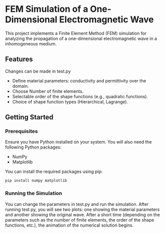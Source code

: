 # FEM Simulation of a One-Dimensional Electromagnetic Wave

This project implements a Finite Element Method (FEM) simulation for analyzing the propagation of a one-dimensional electromagnetic wave in a inhomogeneous medium. 

## Features

Changes can be made in test.py

- Define material parameters: conductivity and permittivity over the domain.
- Choose Number of finite elements.
- Selectable order of the shape functions (e.g., quadratic functions).
- Choice of shape function types (Hierarchical, Lagrange).

## Getting Started

### Prerequisites

Ensure you have Python installed on your system. You will also need the following Python packages:
- NumPy
- Matplotlib

You can install the required packages using pip:

```bash
pip install numpy matplotlib
```

### Running the Simulation

You can change the parameters in test.py and run the simulation.
After running test.py, you will see two plots: one showing the material parameters and another showing the original wave.
After a short time (depending on the parameters such as the number of finite elements, the order of the shape functions, etc.), the animation of the numerical solution begins.
